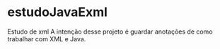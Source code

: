 # estudoJavaExml
Estudo de xml
A intenção desse projeto é guardar anotações de como trabalhar com XML e Java.
